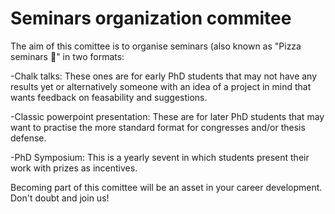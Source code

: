 # Seminars organization commitee

The aim of this comittee is to organise seminars (also known as "Pizza seminars :pizza:" in two formats:

-Chalk talks: These ones are for early PhD students that may not have any results yet or alternatively someone with an idea of a project in mind that wants feedback on feasability and suggestions.

-Classic powerpoint presentation: These are for later PhD students that may want to practise the more standard format for congresses and/or thesis defense.

-PhD Symposium: This is a yearly sevent in which students present their work with prizes as incentives.

Becoming part of this comittee will be an asset in your career development. Don't doubt and join us!
